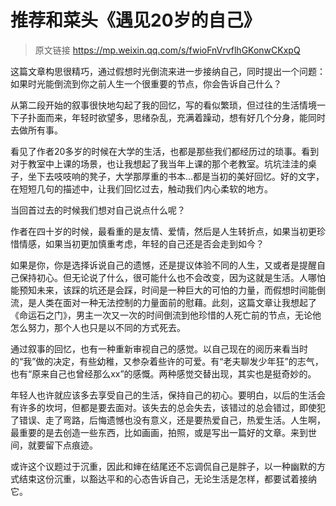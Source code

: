 # 推荐和菜头《遇见20岁的自己》
> 原文链接 https://mp.weixin.qq.com/s/fwioFnVrvflhGKonwCKxpQ

这篇文章构思很精巧，通过假想时光倒流来进一步接纳自己，同时提出一个问题：
如果时光能倒流到你之前人生一个很重要的节点，你会告诉自己什么？

从第二段开始的叙事很快地勾起了我的回忆，写的看似繁琐，但过往的生活情境一下子扑面而来，年轻时欲望多，思绪杂乱，充满着躁动，想有好几个分身，能同时去做所有事。

看见了作者20多岁的时候在大学的生活，也都是那些我们都经历过的琐事。看到对于教室中上课的场景，也让我想起了我当年上课的那个老教室。坑坑洼洼的桌子，坐下去吱吱响的凳子，大学那厚重的书本...都是当初的美好回忆。好的文字，在短短几句的描述中，让我们回忆过去，触动我们内心柔软的地方。

当回首过去的时候我们想对自己说点什么呢？

作者在四十岁的时候，最看重的是友情、爱情，然后是人生转折点，如果当初更珍惜情感，如果当初更加慎重考虑，年轻的自己还是否会走到如今？

如果是你，你是选择诉说自己的遗憾，还是提议体验不同的人生，又或者是提醒自己保持初心。但无论说了什么，很可能什么也不会改变，因为这就是生活。人哪怕能预知未来，该踩的坑还是会踩，时间是一种巨大的可怕的力量，而假想时间能倒流，是人类在面对一种无法控制的力量面前的慰藉。此刻，这篇文章让我想起了《命运石之门》，男主一次又一次的时间倒流到他珍惜的人死亡前的节点，无论他怎么努力，那个人也只是以不同的方式死去。

通过叙事的回忆，也有一种重新审视自己的感觉。以自己现在的阅历来看当时的“我”做的决定，有些幼稚，又参杂着些许的可爱。有“老夫聊发少年狂”的志气，也有“原来自己也曾经那么xx”的感慨。两种感觉交替出现，其实也是挺奇妙的。

年轻人也许就应该多去享受自己的生活，保持自己的初心。要明白，以后的生活会有许多的坎坷，但都是要去面对。该失去的总会失去，该错过的总会错过，即使犯了错误、走了弯路，后悔遗憾也没有意义，还是要热爱自己，热爱生活。人生啊，最重要的是去创造一些东西，比如画画，拍照，或是写出一篇好的文章。来到世间，就要留下点痕迹。

或许这个议题过于沉重，因此和婶在结尾还不忘调侃自己是胖子，以一种幽默的方式结束这份沉重，以豁达平和的心态告诉自己，无论生活是怎样，都要试着接纳它。

